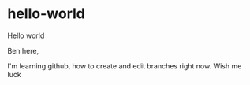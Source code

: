 # hello-world
Hello world

Ben here,

I'm learning github, how to create and edit branches right now. Wish me luck
